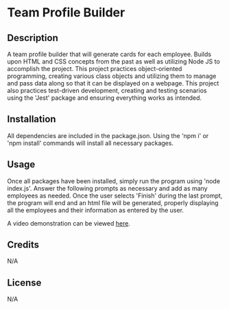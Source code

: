 # Team Profile Builder

## Description
A team profile builder that will generate cards for each employee. Builds upon HTML and CSS concepts from the past as well as utilizing Node JS to accomplish the project. This project practices object-oriented programming, creating various class objects and utilizing them to manage and pass data along so that it can be displayed on a webpage. This project also practices test-driven development, creating and testing scenarios using the 'Jest' package and ensuring everything works as intended.

## Installation
All dependencies are included in the package.json. Using the 'npm i' or 'npm install' commands will install all necessary packages.

## Usage
Once all packages have been installed, simply run the program using 'node index.js'. Answer the following prompts as necessary and add as many employees as needed. Once the user selects 'Finish' during the last prompt, the program will end and an html file will be generated, properly displaying all the employees and their information as entered by the user.

A video demonstration can be viewed [here](https://drive.google.com/file/d/1d5GhDn-WibNf8EzlMuLDojBNQ5AuwcVe/view).

## Credits
N/A

## License
N/A